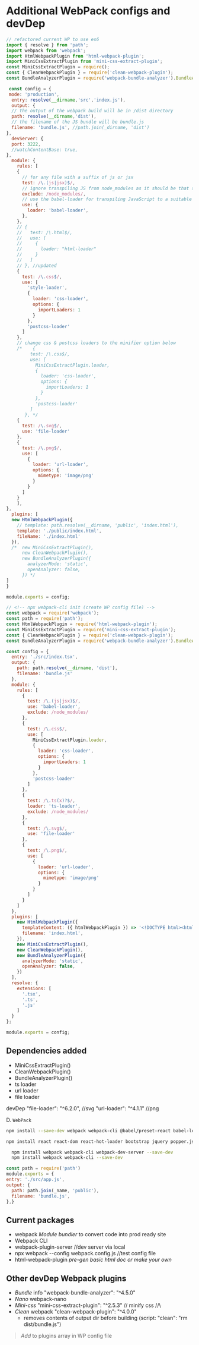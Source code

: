
# Additional WebPack configs and devDep

```js
// refactored current WP to use es6
import { resolve } from 'path';
import webpack from 'webpack';
import HtmlWebpackPlugin from 'html-webpack-plugin';
import MiniCssExtractPlugin from 'mini-css-extract-plugin';
const MiniCssExtractPlugin = require();
const { CleanWebpackPlugin } = require('clean-webpack-plugin');
const BundleAnalyzerPlugin = require('webpack-bundle-analyzer').BundleAnalyzerPlugin;

 const config = {
 mode: 'production',
  entry: resolve(__dirname,'src','index.js'),
  output: {
  // the output of the webpack build will be in /dist directory
  path: resolve(__dirname,'dist'),
  // the filename of the JS bundle will be bundle.js
  filename: 'bundle.js', //path.join(_dirname, 'dist')
},
  devServer: {
  port: 3222,
  //watchContentBase: true,
},
  module: {
    rules: [
    {
      // for any file with a suffix of js or jsx
      test: /\.(js|jsx)$/,
      // ignore transpiling JS from node_modules as it should be that state
      exclude: /node_modules/,
      // use the babel-loader for transpiling JavaScript to a suitable format
      use: {
        loader: 'babel-loader',
      },
    },
    // {
    //   test: /\.html$/,
    //   use: [
    //     {
    //       loader: "html-loader"
    //     }
    //   ]
    // }, //updated
    {
      test: /\.css$/,
      use: [
        'style-loader',
        {
          loader: 'css-loader',
          options: {
            importLoaders: 1
          }
        },
        'postcss-loader'
      ]
    },
    // change css & postcss loaders to the minifier option below
    /*    {
         test: /\.css$/,
         use: [
           MiniCssExtractPlugin.loader,
           {
             loader: 'css-loader',
             options: {
               importLoaders: 1
             }
           },
           'postcss-loader'
         ]
       }, */
    {
      test: /\.svg$/,
      use: 'file-loader'
    },
    {
      test: /\.png$/,
      use: [
        {
          loader: 'url-loader',
          options: {
            mimetype: 'image/png'
          }
        }
      ]
    }
    ],
},
  plugins: [
  new HtmlWebpackPlugin({
    // template: path.resolve(__dirname, 'public', 'index.html'),
    template: './public/index.html',
    fileName: './index.html'
  }),
  /*  new MiniCssExtractPlugin(),
      new CleanWebpackPlugin(),
      new BundleAnalyzerPlugin({
        analyzerMode: 'static',
        openAnalyzer: false,
      }) */
]
}

module.exports = config;
```

```js
// <!-- npx webpack-cli init (create WP config file) -->
const webpack = require('webpack');
const path = require('path');
const HtmlWebpackPlugin = require('html-webpack-plugin');
const MiniCssExtractPlugin = require('mini-css-extract-plugin');
const { CleanWebpackPlugin } = require('clean-webpack-plugin');
const BundleAnalyzerPlugin = require('webpack-bundle-analyzer').BundleAnalyzerPlugin;

const config = {
  entry: './src/index.tsx',
  output: {
    path: path.resolve(__dirname, 'dist'),
    filename: 'bundle.js'
  },
  module: {
    rules: [
      {
        test: /\.(js|jsx)$/,
        use: 'babel-loader',
        exclude: /node_modules/
      },
      {
        test: /\.css$/,
        use: [
          MiniCssExtractPlugin.loader,
          {
            loader: 'css-loader',
            options: {
              importLoaders: 1
            }
          },
          'postcss-loader'
        ]
      },
      {
        test: /\.ts(x)?$/,
        loader: 'ts-loader',
        exclude: /node_modules/
      },
      {
        test: /\.svg$/,
        use: 'file-loader'
      },
      {
        test: /\.png$/,
        use: [
          {
            loader: 'url-loader',
            options: {
              mimetype: 'image/png'
            }
          }
        ]
      }
    ]
  },
  plugins: [
    new HtmlWebpackPlugin({
      templateContent: ({ htmlWebpackPlugin }) => '<!DOCTYPE html><html><head><meta charset=\"utf-8\"><title>' + htmlWebpackPlugin.options.title + '</title></head><body><div id=\"app\"></div></body></html>',
      filename: 'index.html',
    }),
    new MiniCssExtractPlugin(),
    new CleanWebpackPlugin(),
    new BundleAnalyzerPlugin({
      analyzerMode: 'static',
      openAnalyzer: false,
    })
  ],
  resolve: {
    extensions: [
      '.tsx',
      '.ts',
      '.js'
    ]
  }
};

module.exports = config;

```

## Dependencies added

- MiniCssExtractPlugin()
- CleanWebpackPlugin()
- BundleAnalyzerPlugin()
- ts loader
- url loader
- file loader

devDep
"file-loader": "^6.2.0", //svg
"url-loader": "^4.1.1" //png

D. `WebPack`

```bash
npm install --save-dev webpack webpack-cli @babel/preset-react babel-loader @babel/core @babel/preset-env @hot-loader/react-dom webpack-dev-server css-loader style-loader html-webpack-plugin postcss-loader autoprefixer jest babel-jest css-loader style-loader file-loader url-loader lodash-webpack-plugin prettier

npm install react react-dom react-hot-loader bootstrap jquery popper.js tailwindcss lodash
```

```bash
  npm install webpack webpack-cli webpack-dev-server --save-dev
  npm install webpack webpack-cli --save-dev
```

```js
const path = require('path')
module.exports = {
entry: './src/app.js',
output: {
  path: path.join(_name, 'public'),
  filename: 'bundle.js',
},}
```

## Current packages

- webpack _Module bundler_ to convert code into prod ready site
- Webpack CLI
- webpack-plugin-server //dev server via local
- npx webpack --config webpack.config.js //test config file
- html-webpack-plugin _pre-gen basic html doc or make your own_

## Other devDep **Webpack plugins**

- _Bundle_ info "webpack-bundle-analyzer": "^4.5.0"
- _Nano_ webpack-nano
- _Mini-css_ "mini-css-extract-plugin": "^2.5.3" // minify css //\\
- _Clean_ webpack "clean-webpack-plugin": "^4.0.0"
  - removes contents of output dir before building (script: "clean": "rm dist/bundle.js")

> _Add_ to plugins array in WP config file
